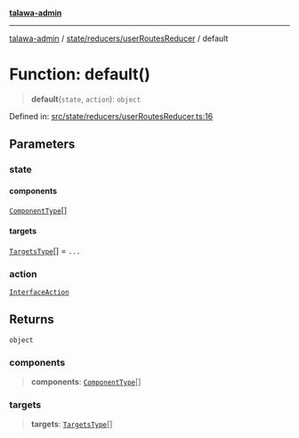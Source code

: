[**talawa-admin**](../../../../README.md)

***

[talawa-admin](../../../../README.md) / [state/reducers/userRoutesReducer](../README.md) / default

# Function: default()

> **default**(`state`, `action`): `object`

Defined in: [src/state/reducers/userRoutesReducer.ts:16](https://github.com/gautam-divyanshu/talawa-admin/blob/2490b2ea9583ec972ca984b1d93932def1c9f92b/src/state/reducers/userRoutesReducer.ts#L16)

## Parameters

### state

#### components

[`ComponentType`](../type-aliases/ComponentType.md)[]

#### targets

[`TargetsType`](../type-aliases/TargetsType.md)[] = `...`

### action

[`InterfaceAction`](../../../helpers/Action/interfaces/InterfaceAction.md)

## Returns

`object`

### components

> **components**: [`ComponentType`](../type-aliases/ComponentType.md)[]

### targets

> **targets**: [`TargetsType`](../type-aliases/TargetsType.md)[]
